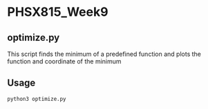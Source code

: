# PHSX815_Week9
## optimize.py

This script finds the minimum of a predefined function and plots the function and coordinate of the minimum
## Usage
`python3 optimize.py`
